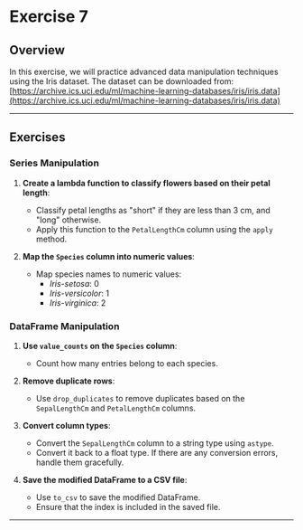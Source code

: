 # Exercise 7

## Overview

In this exercise, we will practice advanced data manipulation techniques using the Iris dataset. The dataset can be downloaded from:  
[https://archive.ics.uci.edu/ml/machine-learning-databases/iris/iris.data](https://archive.ics.uci.edu/ml/machine-learning-databases/iris/iris.data)

---

## Exercises

### **Series Manipulation**
1. **Create a lambda function to classify flowers based on their petal length**:
    - Classify petal lengths as "short" if they are less than 3 cm, and "long" otherwise.
    - Apply this function to the `PetalLengthCm` column using the `apply` method.
   
2. **Map the `Species` column into numeric values**:
    - Map species names to numeric values:
      - *Iris-setosa*: 0
      - *Iris-versicolor*: 1
      - *Iris-virginica*: 2

### **DataFrame Manipulation**
1. **Use `value_counts` on the `Species` column**:
    - Count how many entries belong to each species.

2. **Remove duplicate rows**:
    - Use `drop_duplicates` to remove duplicates based on the `SepalLengthCm` and `PetalLengthCm` columns.

3. **Convert column types**:
    - Convert the `SepalLengthCm` column to a string type using `astype`.
    - Convert it back to a float type. If there are any conversion errors, handle them gracefully.

4. **Save the modified DataFrame to a CSV file**:
    - Use `to_csv` to save the modified DataFrame.
    - Ensure that the index is included in the saved file.

---

